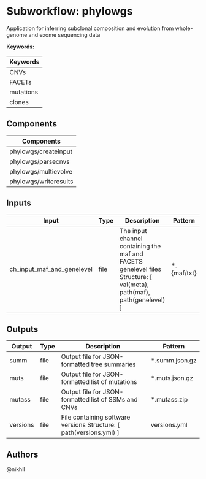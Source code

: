 # Subworkflow: phylowgs

Application for inferring subclonal composition and evolution from whole-genome and exome sequencing data

**Keywords:**

| Keywords |
|----------|
| CNVs |
| FACETs |
| mutations |
| clones |

## Components

| Components |
| ---------- |
| phylowgs/createinput |
| phylowgs/parsecnvs |
| phylowgs/multievolve |
| phylowgs/writeresults |

## Inputs

| Input | Type | Description | Pattern |
|-------|------|-------------|---------|
| ch_input_maf_and_genelevel | file | The input channel containing the maf and FACETS genelevel files Structure: [ val(meta), path(maf), path(genelevel) ]  | *.{maf/txt} |

## Outputs

| Output | Type | Description | Pattern |
|--------|------|-------------|---------|
| summ | file | Output file for JSON-formatted tree summaries | *.summ.json.gz |
| muts | file | Output file for JSON-formatted list of mutations | *.muts.json.gz |
| mutass | file | Output file for JSON-formatted list of SSMs and CNVs | *.mutass.zip |
| versions | file | File containing software versions Structure: [ path(versions.yml) ]  | versions.yml |

## Authors

@nikhil

